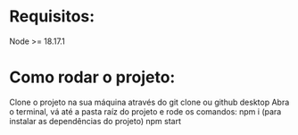 # Requisitos:

Node >= 18.17.1

# Como rodar o projeto:

Clone o projeto na sua máquina através do git clone ou github desktop
Abra o terminal, vá até a pasta raíz do projeto e rode os comandos:
npm i (para instalar as dependências do projeto)
npm start
